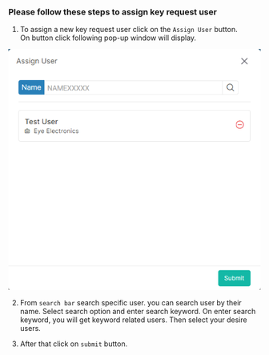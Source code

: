 ### Please follow these steps to assign key request user
1. To assign a new key request user click on the ```Assign User``` button.</br>
On button click following pop-up window will display.

![assign user](../../../../assets/file/documentation/key-request-permission/images/assign_user.png)

2. From ```search bar``` search specific user. you can search user by their name. Select search option and enter search keyword. On enter search keyword, you will get keyword related users. Then select your desire users.

3. After that click on ```submit``` button.
